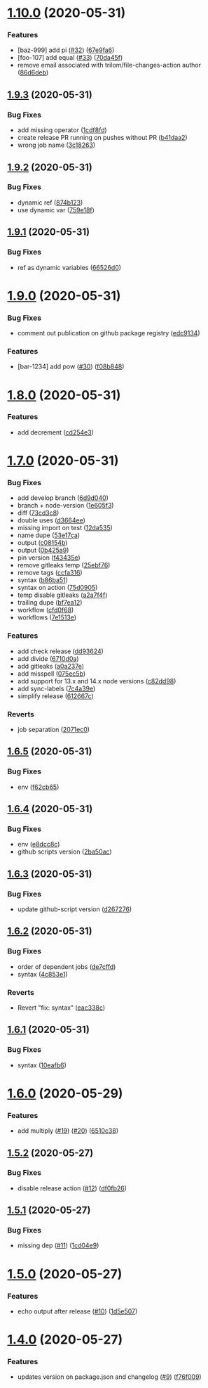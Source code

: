 # [1.10.0](https://github.com/qejk/semantic-release-test/compare/v1.9.3...v1.10.0) (2020-05-31)


### Features

* [baz-999] add pi ([#32](https://github.com/qejk/semantic-release-test/issues/32)) ([67e9fa6](https://github.com/qejk/semantic-release-test/commit/67e9fa62957d5d9af559dc0fe7a660be1ebebccd))
* [foo-107] add equal ([#33](https://github.com/qejk/semantic-release-test/issues/33)) ([70da45f](https://github.com/qejk/semantic-release-test/commit/70da45ffc9ba2ea556c4dd3b61e79b5e1c724ee3))
* remove email associated with trilom/file-changes-action author ([86d6deb](https://github.com/qejk/semantic-release-test/commit/86d6deba15f6ce49841e5fa81ca91b7361b95e19))

## [1.9.3](https://github.com/qejk/semantic-release-test/compare/v1.9.2...v1.9.3) (2020-05-31)


### Bug Fixes

* add missing operator ([1cdf8fd](https://github.com/qejk/semantic-release-test/commit/1cdf8fd34092fb2bfd961641a1ceafaa0ec92874))
* create release PR running on pushes without PR ([b41daa2](https://github.com/qejk/semantic-release-test/commit/b41daa200d98129ea63bec7b68fcf987e09b0ecb))
* wrong job name ([3c18263](https://github.com/qejk/semantic-release-test/commit/3c182632007df27f99004d97126f2484e31f0ad9))

## [1.9.2](https://github.com/qejk/semantic-release-test/compare/v1.9.1...v1.9.2) (2020-05-31)


### Bug Fixes

* dynamic ref ([874b123](https://github.com/qejk/semantic-release-test/commit/874b123f4e36feba6996aa9548b90fe2fe929be6))
* use dynamic var ([759e18f](https://github.com/qejk/semantic-release-test/commit/759e18fbe3778796bc401bb8439198480183ba6e))

## [1.9.1](https://github.com/qejk/semantic-release-test/compare/v1.9.0...v1.9.1) (2020-05-31)


### Bug Fixes

* ref as dynamic variables ([66526d0](https://github.com/qejk/semantic-release-test/commit/66526d02f235170bcf002abf033716a29530d5c1))

# [1.9.0](https://github.com/qejk/semantic-release-test/compare/v1.8.0...v1.9.0) (2020-05-31)


### Bug Fixes

* comment out publication on github package registry ([edc9134](https://github.com/qejk/semantic-release-test/commit/edc9134f2024111e37bc38601971e25779797cbd))


### Features

* [bar-1234] add pow ([#30](https://github.com/qejk/semantic-release-test/issues/30)) ([f08b848](https://github.com/qejk/semantic-release-test/commit/f08b8480e71eef9224011e9ed2dbc6322625c8d1))

# [1.8.0](https://github.com/qejk/semantic-release-test/compare/v1.7.0...v1.8.0) (2020-05-31)


### Features

* add decrement ([cd254e3](https://github.com/qejk/semantic-release-test/commit/cd254e319da03e276b01f19d864b01d6e05c5213))

# [1.7.0](https://github.com/qejk/semantic-release-test/compare/v1.6.5...v1.7.0) (2020-05-31)


### Bug Fixes

* add develop branch ([6d9d040](https://github.com/qejk/semantic-release-test/commit/6d9d04007af4ba2fe6c422069523607be6728593))
* branch + node-version ([1e605f3](https://github.com/qejk/semantic-release-test/commit/1e605f35a2d31de9dbd327665b0930c047a6e41b))
* diff ([73cd3c8](https://github.com/qejk/semantic-release-test/commit/73cd3c84cf2b48aa87c3ab6afabe358e1dea918e))
* double uses ([d3664ee](https://github.com/qejk/semantic-release-test/commit/d3664ee0e65c69422195b09168ebc4ce90967418))
* missing import on test ([12da535](https://github.com/qejk/semantic-release-test/commit/12da535fe1efcddb22f1815f1b064f463d71eb62))
* name dupe ([53e17ca](https://github.com/qejk/semantic-release-test/commit/53e17ca3e6b2a820214e0b5d4307b225d521bf13))
* output ([c08154b](https://github.com/qejk/semantic-release-test/commit/c08154b82f249f77cb5e166e97814569c14851b5))
* output ([0b425a9](https://github.com/qejk/semantic-release-test/commit/0b425a93c2b45cb82d6d4e088ef25db7726c0159))
* pin version ([f43435e](https://github.com/qejk/semantic-release-test/commit/f43435eb59d171598e18de115a7787cef344ad08))
* remove gitleaks temp ([25ebf76](https://github.com/qejk/semantic-release-test/commit/25ebf7605e257bad306eb6a27ce140b63b347b8e))
* remove tags ([ccfa316](https://github.com/qejk/semantic-release-test/commit/ccfa316a33dd133cd80599ec6a678ad5859b11ba))
* syntax ([b86ba51](https://github.com/qejk/semantic-release-test/commit/b86ba51e0ced4d2c6dad53121ecce248b81da80e))
* syntax on action ([75d0905](https://github.com/qejk/semantic-release-test/commit/75d09056524e5a9b70848c70ec4b94374a943ec2))
* temp disable gitleaks ([a2a7f4f](https://github.com/qejk/semantic-release-test/commit/a2a7f4f5203027d28337041c85b662f6529089c8))
* trailing dupe ([bf7ea12](https://github.com/qejk/semantic-release-test/commit/bf7ea1203c4b393cca299afe59af897618b496dc))
* workflow ([cfd0f68](https://github.com/qejk/semantic-release-test/commit/cfd0f68cfe77cfb4b0e91b74afc712a4be1f214c))
* workflows ([7e1513e](https://github.com/qejk/semantic-release-test/commit/7e1513ee867bd88e78820e7c2a8077c47018edf6))


### Features

* add check release ([dd93624](https://github.com/qejk/semantic-release-test/commit/dd936246cef880dd786d6975f73f3856b067213a))
* add divide ([6710d0a](https://github.com/qejk/semantic-release-test/commit/6710d0ae3333a488626adc3421e03d0eb8c28755))
* add gitleaks ([a0a237e](https://github.com/qejk/semantic-release-test/commit/a0a237e5210e6cdd6b91a6dd1db4d8c87d63514f))
* add misspell ([075ec5b](https://github.com/qejk/semantic-release-test/commit/075ec5bdb2be7936a097c73ae5e9931f08f0e9e4))
* add support for 13.x and 14.x node versions ([c82dd98](https://github.com/qejk/semantic-release-test/commit/c82dd9841e477a27f2d17d3a01aff8b9be60b58a))
* add sync-labels ([7c4a39e](https://github.com/qejk/semantic-release-test/commit/7c4a39e06940cbc8d3d41c5619d5a2481f04bf90))
* simplify release ([612667c](https://github.com/qejk/semantic-release-test/commit/612667c146cf6d27e1c6109e5fe03e0c9550a397))


### Reverts

* job separation ([2071ec0](https://github.com/qejk/semantic-release-test/commit/2071ec08c34c269818ebfcca2c69563ccc2a7e0e))

## [1.6.5](https://github.com/qejk/semantic-release-test/compare/v1.6.4...v1.6.5) (2020-05-31)


### Bug Fixes

* env ([f62cb65](https://github.com/qejk/semantic-release-test/commit/f62cb651cfebae57164aa2e38a09180e896bf37f))

## [1.6.4](https://github.com/qejk/semantic-release-test/compare/v1.6.3...v1.6.4) (2020-05-31)


### Bug Fixes

* env ([e8dcc8c](https://github.com/qejk/semantic-release-test/commit/e8dcc8c186a2fe8dfa4ad873fce9363ab33bea31))
* github scripts version ([2ba50ac](https://github.com/qejk/semantic-release-test/commit/2ba50acfe0a735de2f276b45ac936ebe75b5858a))

## [1.6.3](https://github.com/qejk/semantic-release-test/compare/v1.6.2...v1.6.3) (2020-05-31)


### Bug Fixes

* update github-script version ([d267276](https://github.com/qejk/semantic-release-test/commit/d267276ff717ebd47e4980a4b90a3239e05eba06))

## [1.6.2](https://github.com/qejk/semantic-release-test/compare/v1.6.1...v1.6.2) (2020-05-31)


### Bug Fixes

* order of dependent jobs ([de7cffd](https://github.com/qejk/semantic-release-test/commit/de7cffd24414e9d7fb0a5612d9c3754e680e0a5e))
* syntax ([4c853e1](https://github.com/qejk/semantic-release-test/commit/4c853e1b24ee9c0bdd546304fa5413a4646d7220))


### Reverts

* Revert "fix: syntax" ([eac338c](https://github.com/qejk/semantic-release-test/commit/eac338c2bd37343befbfa05dad63692403c612d0))

## [1.6.1](https://github.com/qejk/semantic-release-test/compare/v1.6.0...v1.6.1) (2020-05-31)


### Bug Fixes

* syntax ([10eafb6](https://github.com/qejk/semantic-release-test/commit/10eafb633fa16e3c1f20b08de65a8e3819485545))

# [1.6.0](https://github.com/qejk/semantic-release-test/compare/v1.5.2...v1.6.0) (2020-05-29)


### Features

* add multiply ([#19](https://github.com/qejk/semantic-release-test/issues/19)) ([#20](https://github.com/qejk/semantic-release-test/issues/20)) ([6510c38](https://github.com/qejk/semantic-release-test/commit/6510c382e71217b0224dcd85f56c928c012952b3))

## [1.5.2](https://github.com/qejk/semantic-release-test/compare/v1.5.1...v1.5.2) (2020-05-27)


### Bug Fixes

* disable release action ([#12](https://github.com/qejk/semantic-release-test/issues/12)) ([df0fb26](https://github.com/qejk/semantic-release-test/commit/df0fb260733f6626f4601f6ac2bec55a6f0380f3))

## [1.5.1](https://github.com/qejk/semantic-release-test/compare/v1.5.0...v1.5.1) (2020-05-27)


### Bug Fixes

* missing dep ([#11](https://github.com/qejk/semantic-release-test/issues/11)) ([1cd04e9](https://github.com/qejk/semantic-release-test/commit/1cd04e92abf363a2b72b153ed8cf436f3896d7b1))

# [1.5.0](https://github.com/qejk/semantic-release-test/compare/v1.4.0...v1.5.0) (2020-05-27)


### Features

* echo output after release ([#10](https://github.com/qejk/semantic-release-test/issues/10)) ([1d5e507](https://github.com/qejk/semantic-release-test/commit/1d5e507dea00f712505c8d543eda2ff69ef63bd0))

# [1.4.0](https://github.com/qejk/semantic-release-test/compare/v1.3.0...v1.4.0) (2020-05-27)


### Features

* updates version on package.json and changelog ([#9](https://github.com/qejk/semantic-release-test/issues/9)) ([f76f009](https://github.com/qejk/semantic-release-test/commit/f76f009e9fcaf960ca7c5fcbafea22c73ba0f009))
